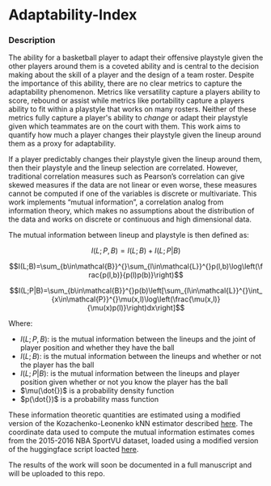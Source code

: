 # Adaptability-Index

### Description

The ability for a basketball player to adapt their offensive playstyle given the other players around them is a coveted ability and is central to the decision making about the skill of a player and the design of a team roster. Despite the importance of this ability, there are no clear metrics to capture the adaptability phenomenon. Metrics like versatility capture a players ability to score, rebound or assist while metrics like portability capture a players ability to fit within a playstyle that works on many rosters. Neither of these metrics fully capture a player's ability to *change* or adapt their playstyle given which teammates are on the court with them. This work aims to quantify how much a player changes their playstyle given the lineup around them as a proxy for adaptability. 

If a player predictably changes their playstyle given the lineup around them, then their playstyle and the lineup selection are correlated. However, traditional correlation measures such as Pearson’s correlation can give skewed measures if the data are not linear or even worse, these measures cannot be computed if one of the variables is discrete or multivariate. This work implements “mutual information”, a correlation analog from information theory, which makes no assumptions about the distribution of the data and works on discrete or continuous and high dimensional data. 

The mutual information between lineup and playstyle is then defined as:


$$I(L;P,B)=I(L;B)+I(L;P|B)$$

$$I(L;B)=\sum_{b\in\mathcal{B}}^{}\sum_{l\in\mathcal{L}}^{}p(l,b)\log\left(\frac{p(l,b)}{p(l)p(b)}\right)$$

$$I(L;P|B)=\sum_{b\in\mathcal{B}}^{}p(b)\left[\sum_{l\in\mathcal{L}}^{}\int_{x\in\mathcal{P}}^{}\mu(x,l)\log\left(\frac{\mu(x,l)}{\mu(x)p(l)}\right)dx\right]$$

Where:

* $I(L;P,B)$: is the mutual information between the lineups and the joint of player position and whether they have the ball
* $I(L;B)$: is the mutual information between the lineups and whether or not the player has the ball
* $I(L;P|B)$: is the mutual information between the lineups and player position given whether or not you know the player has the ball
* $\mu(\dot{})$ is a probability density function
* $p(\dot{})$ is a probability mass function

These information theoretic quantities are estimated using a modified version of the Kozachenko-Leonenko kNN estimator described [here](https://journals.plos.org/plosone/article?id=10.1371/journal.pone.0087357). The coordinate data used to compute the mutual information estimates comes from the 2015-2016 NBA SportVU dataset, loaded using a modified version of the huggingface script loacted [here](https://huggingface.co/datasets/dcayton/nba_tracking_data_15_16).

The results of the work will soon be documented in a full manuscript and will be uploaded to this repo.
